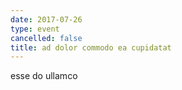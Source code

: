 ```yaml
---
date: 2017-07-26
type: event
cancelled: false
title: ad dolor commodo ea cupidatat
---
```

esse do ullamco